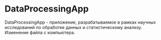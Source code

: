 # DataProcessingApp
DataProcessingApp - приложение, разрабатываемое в рамках научных исследований по обработке данных и статистическому анализу. 
Изменение файла с компьютера.
